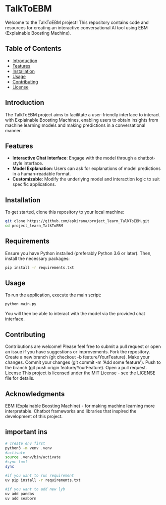 # TalkToEBM

Welcome to the TalkToEBM project! This repository contains code and resources for creating an interactive conversational AI tool using EBM (Explainable Boosting Machine). 

## Table of Contents

- [Introduction](#introduction)
- [Features](#features)
- [Installation](#installation)
- [Usage](#usage)
- [Contributing](#contributing)
- [License](#license)

## Introduction

The TalkToEBM project aims to facilitate a user-friendly interface to interact with Explainable Boosting Machines, enabling users to obtain insights from machine learning models and making predictions in a conversational manner.

## Features

- **Interactive Chat Interface**: Engage with the model through a chatbot-style interface.
- **Model Explanation**: Users can ask for explanations of model predictions in a human-readable format.
- **Customizable**: Modify the underlying model and interaction logic to suit specific applications.

## Installation

To get started, clone this repository to your local machine:

```bash
git clone https://github.com/apkirana/project_learn_TalkToEBM.git
cd project_learn_TalkToEBM
```

## Requirements
Ensure you have Python installed (preferably Python 3.6 or later). Then, install the necessary packages:

```bash
pip install -r requirements.txt
```
## Usage
To run the application, execute the main script:
```bash
python main.py
```
You will then be able to interact with the model via the provided chat interface.

## Contributing
Contributions are welcome! Please feel free to submit a pull request or open an issue if you have suggestions or improvements.
 Fork the repository.
 Create a new branch (git checkout -b feature/YourFeature).
 Make your changes.
 Commit your changes (git commit -m 'Add some feature').
 Push to the branch (git push origin feature/YourFeature).
 Open a pull request.
 License
This project is licensed under the MIT License - see the LICENSE file for details.

## Acknowledgments
 EBM (Explainable Boosting Machine) - for making machine learning more interpretable.
 Chatbot frameworks and libraries that inspired the development of this project.


## important ins

```bash
# create env first
python3 -m venv .venv
#activate
source .venv/bin/activate
#sync toml
sync

#if you want to run requirement
uv pip install -r requirements.txt

#if you want to add new lyb
uv add pandas
uv add seaborn
```
